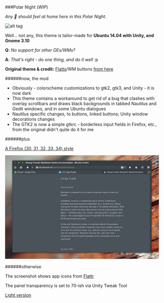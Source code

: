 ###Polar Night (_WIP_)

>

_Any :penguin: should feel at home here in this Polar Night._


![alt tag](https://raw.githubusercontent.com/baurigae/polar-night/master/polarnight.png)


Well... not any, this theme is tailor-made for **Ubuntu 14.04 with Unity, and Gnome 3.10**

**Q**: _No support for other DEs/WMs?_

**A**: _That's right - do one thing, and do it well_ :p

**Original theme & credit:** [Flatts](http://nale12.deviantart.com/#/art/Flatts-09022014-432924057?hf=1)/WM buttons [from here](http://vinceliuice.deviantart.com/#/art/Flattice-461445311?hf=1)

######now, the mod


- Obviously - colorscheme customizations to gtk2, gtk3, and Unity - it is now dark
- This theme contains a workaround to get rid of a bug that clashes with overlay scrollbars and draws black backgrounds in tabbed Nautilus and Gedit windows, and in some Ubuntu dialogues
- Nautilus specific changes, to buttons, linked buttons; Unity window decorations changes
- The GTK2 is now a simple gtkrc - borderless input fields in Firefox, etc., from the original didn't quite do it for me

######plus


[A Firefox (30, 31, 32, 33, 34) style](https://github.com/baurigae/firefox-mods/blob/master/OVCephei.css)

![alt tag](https://raw.githubusercontent.com/baurigae/firefox-mods/master/OVCepheiscrot.png)

######otherwise


The screenshot shows app icons from [Flattr](https://github.com/NitruxSA/flattr-icons)

The panel transparency is set to 70-ish via Unity Tweak Tool

[Light version](https://github.com/baurigae/plesetsk)
